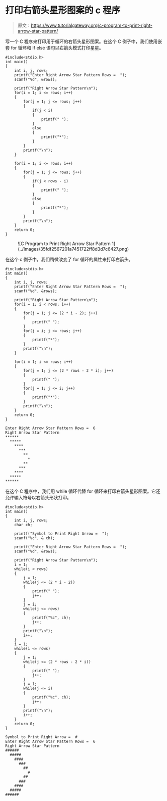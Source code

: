 # 打印右箭头星形图案的 c 程序

> 原文：<https://www.tutorialgateway.org/c-program-to-print-right-arrow-star-pattern/>

写一个 C 程序来打印用于循环的右箭头星形图案。在这个 C 例子中，我们使用嵌套 for 循环和 If else 语句以右箭头模式打印星星。

```
#include<stdio.h>
int main()
{
 	int i, j, rows; 
 	printf("Enter Right Arrow Star Pattern Rows =  ");
 	scanf("%d", &rows);

    printf("Right Arrow Star Pattern\n");
	for(i = 1; i <= rows; i++)
	{
        for(j = 1; j <= rows; j++)
        {
            if(j < i)
            {
                printf(" ");
            }
            else
            {
                printf("*");
            }
        }
		printf("\n");
	}

    for(i = 1; i <= rows; i++)
	{
		for(j = 1; j <= rows; j++)
		{
            if(j < rows - i)
            {
                printf(" ");
            }
            else
            {
                printf("*");
            }		
		}
		printf("\n");
	}
 	return 0;
}
```

<figure class="wp-block-image size-large">![C Program to Print Right Arrow Star Pattern 1](../Images/35fdf2567201a7451722ff8d3d7c6427.png)</figure>

在这个 c 例子中，我们稍微改变了 for 循环的属性来打印右箭头。

```
#include<stdio.h>
int main()
{
 	int i, j, rows; 
 	printf("Enter Right Arrow Star Pattern Rows =  ");
 	scanf("%d", &rows);

    printf("Right Arrow Star Pattern\n");
	for(i = 1; i < rows; i++)
	{
        for(j = 1; j <= (2 * i - 2); j++)
        {
            printf(" ");
        }
        for(j = i; j <= rows; j++)
        {
            printf("*");
        }
		printf("\n");
	}

    for(i = 1; i <= rows; i++)
	{
		for(j = 1; j <= (2 * rows - 2 * i); j++)
		{
            printf(" ");
        }
        for(j = 1; j <= i; j++)
        {
            printf("*");
		}
		printf("\n");
	}
 	return 0;
}
```

```
Enter Right Arrow Star Pattern Rows =  6
Right Arrow Star Pattern
******
  *****
    ****
      ***
        **
          *
        **
      ***
    ****
  *****
******
```

在这个 C 程序中，我们用 while 循环代替 for 循环来打印右箭头星形图案。它还允许输入符号以右箭头形状打印。

```
#include<stdio.h>
int main()
{
 	int i, j, rows;
    char ch;

    printf("Symbol to Print Right Arrow =  ");
    scanf("%c", & ch);

 	printf("Enter Right Arrow Star Pattern Rows =  ");
 	scanf("%d", &rows);

    printf("Right Arrow Star Pattern\n");
    i = 1;
	while(i < rows)
	{
        j = 1;
        while(j <= (2 * i - 2))
        {
            printf(" ");
            j++;
        }
        j = i;
        while(j <= rows)
        {
            printf("%c", ch);
            j++;
        }
		printf("\n");
        i++;
	}
    i = 1;
    while(i <= rows)
	{
        j = 1;
		while(j <= (2 * rows - 2 * i))
		{
            printf(" ");
            j++;
        }
        j = 1;
        while(j <= i)
        {
            printf("%c", ch);
            j++;
		}
		printf("\n");
        i++;
	}
 	return 0;
}
```

```
Symbol to Print Right Arrow =  #
Enter Right Arrow Star Pattern Rows =  6
Right Arrow Star Pattern
######
  #####
    ####
      ###
        ##
          #
        ##
      ###
    ####
  #####
######
```